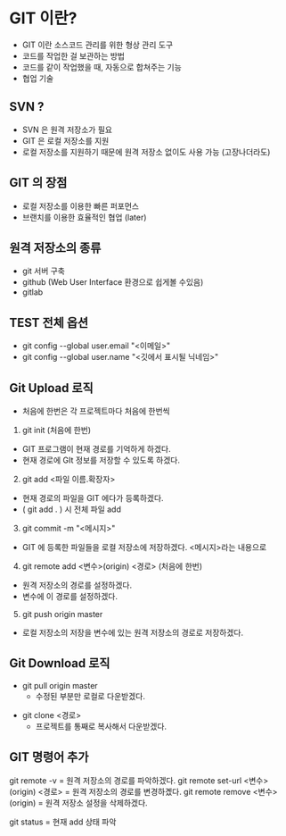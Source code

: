 # GIT 이란?


- GIT 이란 소스코드 관리를 위한 형상 관리 도구
- 코드를 작업한 걸 보관하는 방법
- 코드를 같이 작업했을 때, 자동으로 합쳐주는 기능
- 협업 기술



## SVN ?

- SVN 은 원격 저장소가 필요 
- GIT 은 로컬 저장소를 지원
- 로컬 저장소를 지원하기 때문에 원격 저장소 없이도 사용 가능 (고장나더라도)

## GIT 의 장점

- 로컬 저장소를 이용한 빠른 퍼포먼스
- 브랜치를 이용한 효율적인 협업 (later)


## 원격 저장소의 종류

- git 서버 구축
- github (Web User Interface 환경으로 쉽게볼 수있음)
- gitlab


## TEST 전체 옵션 

- git config --global user.email "<이메일>"
- git config --global user.name "<깃에서 표시될 닉네임>"



## Git Upload 로직 

- 처음에 한번은 각 프로젝트마다 처음에 한번씩




1. git init (처음에 한번)
- GIT 프로그램이 현재 경로를 기억하게 하겠다.
- 현재 경로에 GIt 정보를 저장할 수 있도록 하겠다.

2. git add <파일 이름.확장자>
- 현재 경로의 파일을 GIT 에다가 등록하겠다.
- ( git add . ) 시 전체 파일 add

3. git commit -m "<메시지>"
- GIT 에 등록한 파일들을 로컬 저장소에 저장하겠다. <메시지>라는 내용으로

4. git remote add <변수>(origin) <경로> (처음에 한번)
- 원격 저장소의 경로를 설정하겠다.
- 변수에 이 경로를 설정하겠다.

5. git push origin master
- 로컬 저장소의 저장을 변수에 있는 원격 저장소의 경로로 저장하겠다.


## Git Download 로직


- git pull origin master
  - 수정된 부분만 로컬로 다운받겠다.
+ git clone <경로>
  - 프로젝트를 통째로 복사해서 다운받겠다.




## GIT 명령어 추가

git remote -v = 원격 저장소의 경로를 파악하겠다.
git remote set-url <변수>(origin) <경로> = 원격 저장소의 경로를 변경하곘다.
git remote remove <변수>(origin) = 원격 저장소 설정을 삭제하겠다.


git status = 현재 add 상태 파악